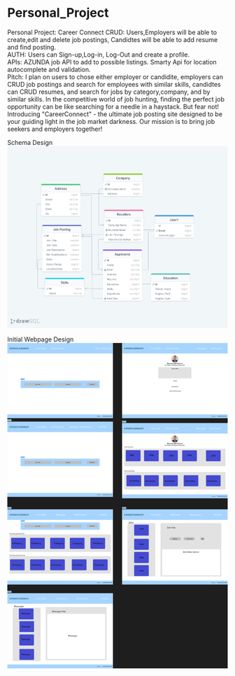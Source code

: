 # Personal_Project
Personal Project: Career Connect
CRUD: Users,Employers  will be able to create,edit and delete job postings, Candidtes will be able to add resume and find posting.    
AUTH: Users can Sign-up,Log-in, Log-Out and create a profile.         
APIs: AZUNDA job API to add to possible listings. Smarty Api for location autocomplete and validation.                                                                                              
Pitch: I plan on users to chose either employer or candidite, employers can CRUD job postings and search for employees with similar skills, candidtes can CRUD resumes, and search for jobs by category,company, and by similar skills. In the competitive world of job hunting, finding the perfect job opportunity can be like searching for a needle in a haystack. But fear not! Introducing "CareerConnect" - the ultimate job posting site designed to be your guiding light in the job market darkness. Our mission is to bring job seekers and employers together!

Schema Design
 ![Project Schema](./Design/drawSQL-personal-project-export-2023-08-14.png)

Initial Webpage Design 
 ![Project Design](./Design/Personal_Projects.png)